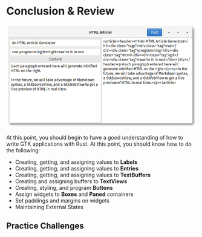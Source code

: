 # Conclusion & Review

<img src="images/ch03_complete.png" />

At this point, you should begin to have a good understanding of how to write GTK
applications with Rust. At this point, you should know how to do the following:

- Creating, getting, and assigning values to **Labels**
- Creating, getting, and assigning values to **Entries**
- Creating, getting, and assigning values to **TextBuffers**
- Creating and assigning buffers to **TextViews**
- Creating, styling, and program **Buttons**
- Assign widgets to **Boxes** and **Paned** containers
- Set paddings and margins on widgets
- Maintaining External States

## Practice Challenges
